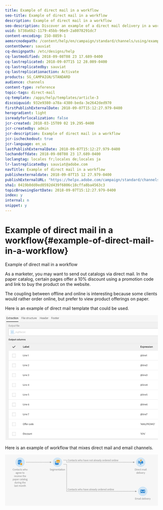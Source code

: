 ```yaml
---
title: Example of direct mail in a workflow
seo-title: Example of direct mail in a workflow
description: Example of direct mail in a workflow
seo-description: Discover an example of a direct mail delivery in a workflow.
uuid: b738a6b2-1179-45bb-96e9-2a8078291dc7
content-encoding: ISO-8859-1
aemsrcnodepath: /content/help/en/campaign/standard/channels/using/example-of-direct-mail-in-a-workflow
contentOwner: sauviat
cq-designpath: /etc/designs/help
cq-lastmodified: 2018-09-08T08 23 17.689-0400
cq-lastreplicated: 2018-09-07T15 12 28.009-0400
cq-lastreplicatedby: sauviat
cq-lastreplicationaction: Activate
products: SG_CAMPAIGN/STANDARD
audience: channels
content-type: reference
topic-tags: direct-mail
cq-template: /apps/help/templates/article-3
discoiquuid: 932e9380-a78a-4380-beda-3e2642ded970
firstPublishExternalDate: 2018-09-07T15:12:27.979-0400
herogradient: light
isreadyforlocalization: false
jcr-created: 2018-03-15T09 02 19.295-0400
jcr-createdby: admin
jcr-description: Example of direct mail in a workflow
jcr-ischeckedout: true
jcr-language: en_us
lastPublishExternalDate: 2018-09-07T15:12:27.979-0400
lochandoffdate: 2018-09-08T08 23 17.689-0400
loclangtag: locales fr;locales de;locales ja
lr-lastreplicatedby: sauviat@adobe.com
navTitle: Example of direct mail in a workflow
publishexternaldate: 2018-09-07T15 12 27.979-0400
publishExternalURL: "https://helpx.adobe.com/campaign/standard/channels/using/example-of-direct-mail-in-a-workflow.html"
sha1: 0419b0dd0ed0592d439f6806c18cffa8ba4563c3
topicBrowsingSortDate: 2018-09-07T15:12:27.979-0400
index: y
internal: n
snippet: y
---
```


# Example of direct mail in a workflow{#example-of-direct-mail-in-a-workflow}

Example of direct mail in a workflow

As a marketer, you may want to send out catalogs via direct mail. In the paper catalog, certain pages offer a 10% discount using a promotion code and link to buy the product on the website.

The coupling between offline and online is interesting because some clients would rather order online, but prefer to view product offerings on paper.

Here is an example of direct mail template that could be used.

![](assets/direct_mail_9.png)

Here is an example of workflow that mixes direct mail and email channels.

![](assets/direct_mail_10.png)

